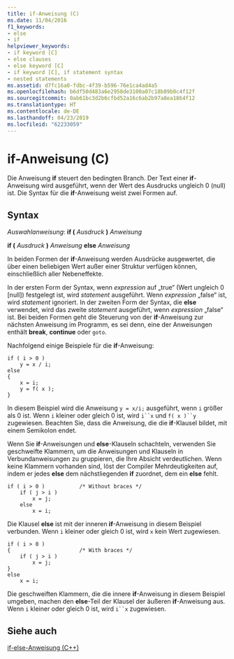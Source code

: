 ```yaml
---
title: if-Anweisung (C)
ms.date: 11/04/2016
f1_keywords:
- else
- if
helpviewer_keywords:
- if keyword [C]
- else clauses
- else keyword [C]
- if keyword [C], if statement syntax
- nested statements
ms.assetid: d7fc16a0-fdbc-4f39-b596-76e1ca4ad4a5
ms.openlocfilehash: b6df50d483a6e2958de3100a07c18b89b0c4f12f
ms.sourcegitcommit: 0ab61bc3d2b6cfbd52a16c6ab2b97a8ea1864f12
ms.translationtype: HT
ms.contentlocale: de-DE
ms.lasthandoff: 04/23/2019
ms.locfileid: "62233059"
---
```

# <a name="if-statement-c"></a>if-Anweisung (C)

Die Anweisung **if** steuert den bedingten Branch. Der Text einer **if**-Anweisung wird ausgeführt, wenn der Wert des Ausdrucks ungleich 0 (null) ist. Die Syntax für die **if**-Anweisung weist zwei Formen auf.

## <a name="syntax"></a>Syntax

*Auswahlanweisung*: **if (**  *Ausdruck*  **)**  *Anweisung*

**if (**  *Ausdruck*  **)**  *Anweisung*  **else**  *Anweisung*

In beiden Formen der **if**-Anweisung werden Ausdrücke ausgewertet, die über einen beliebigen Wert außer einer Struktur verfügen können, einschließlich aller Nebeneffekte.

In der ersten Form der Syntax, wenn *expression* auf „true“ (Wert ungleich 0 [null]) festgelegt ist, wird *statement* ausgeführt. Wenn *expression* „false“ ist, wird *statement* ignoriert. In der zweiten Form der Syntax, die **else** verwendet, wird das zweite *statement* ausgeführt, wenn *expression* „false“ ist. Bei beiden Formen geht die Steuerung von der **if**-Anweisung zur nächsten Anweisung im Programm, es sei denn, eine der Anweisungen enthält **break**, **continue** oder `goto`.

Nachfolgend einige Beispiele für die **if**-Anweisung:

```
if ( i > 0 )
    y = x / i;
else
{
    x = i;
    y = f( x );
}
```

In diesem Beispiel wird die Anweisung `y = x/i;` ausgeführt, wenn `i` größer als 0 ist. Wenn `i` kleiner oder gleich 0 ist, wird `i``x` und `f( x )``y` zugewiesen. Beachten Sie, dass die Anweisung, die die **if**-Klausel bildet, mit einem Semikolon endet.

Wenn Sie **if**-Anweisungen und **else**-Klauseln schachteln, verwenden Sie geschweifte Klammern, um die Anweisungen und Klauseln in Verbundanweisungen zu gruppieren, die Ihre Absicht verdeutlichen. Wenn keine Klammern vorhanden sind, löst der Compiler Mehrdeutigkeiten auf, indem er jedes **else** dem nächstliegenden **if** zuordnet, dem ein **else** fehlt.

```
if ( i > 0 )           /* Without braces */
    if ( j > i )
        x = j;
    else
        x = i;
```

Die Klausel **else** ist mit der inneren **if**-Anweisung in diesem Beispiel verbunden. Wenn `i` kleiner oder gleich 0 ist, wird `x` kein Wert zugewiesen.

```
if ( i > 0 )
{                      /* With braces */
    if ( j > i )
        x = j;
}
else
    x = i;
```

Die geschweiften Klammern, die die innere **if**-Anweisung in diesem Beispiel umgeben, machen den **else**-Teil der Klausel der äußeren **if**-Anweisung aus. Wenn `i` kleiner oder gleich 0 ist, wird `i``x` zugewiesen.

## <a name="see-also"></a>Siehe auch

[if-else-Anweisung (C++)](../cpp/if-else-statement-cpp.md)
